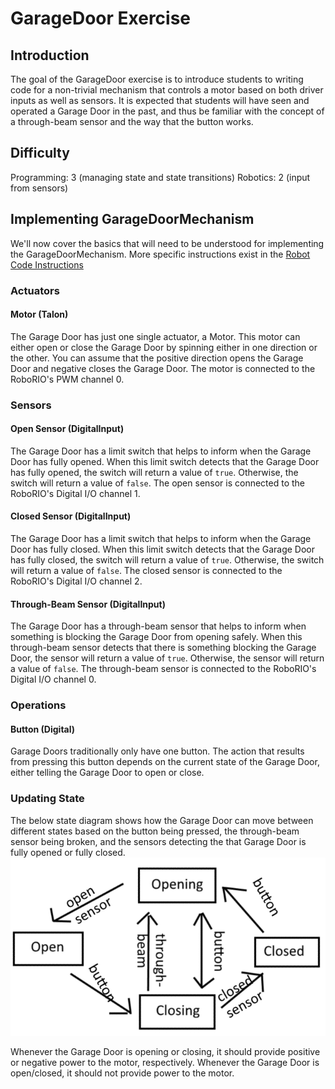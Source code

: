 # GarageDoor Exercise

## Introduction
The goal of the GarageDoor exercise is to introduce students to writing code for a non-trivial mechanism that controls a motor based on both driver inputs as well as sensors.  It is expected that students will have seen and operated a Garage Door in the past, and thus be familiar with the concept of a through-beam sensor and the way that the button works.

## Difficulty
Programming: 3 (managing state and state transitions)
Robotics: 2 (input from sensors)

## Implementing GarageDoorMechanism
We'll now cover the basics that will need to be understood for implementing the GarageDoorMechanism.  More specific instructions exist in the [Robot Code Instructions](#/RobotCodeInstructions/RobotCodeInstructions.md)

### Actuators
#### Motor (Talon)
The Garage Door has just one single actuator, a Motor.  This motor can either open or close the Garage Door by spinning either in one direction or the other.  You can assume that the positive direction opens the Garage Door and negative closes the Garage Door.  The motor is connected to the RoboRIO's PWM channel 0.

### Sensors
#### Open Sensor (DigitalInput)
The Garage Door has a limit switch that helps to inform when the Garage Door has fully opened.  When this limit switch detects that the Garage Door has fully opened, the switch will return a value of ```true```.  Otherwise, the switch will return a value of ```false```.  The open sensor is connected to the RoboRIO's Digital I/O channel 1.

#### Closed Sensor (DigitalInput)
The Garage Door has a limit switch that helps to inform when the Garage Door has fully closed.  When this limit switch detects that the Garage Door has fully closed, the switch will return a value of ```true```.  Otherwise, the switch will return a value of ```false```.  The closed sensor is connected to the RoboRIO's Digital I/O channel 2.

#### Through-Beam Sensor (DigitalInput)
The Garage Door has a through-beam sensor that helps to inform when something is blocking the Garage Door from opening safely.  When this through-beam sensor detects that there is something blocking the Garage Door, the sensor will return a value of ```true```.  Otherwise, the sensor will return a value of ```false```.  The through-beam sensor is connected to the RoboRIO's Digital I/O channel 0.

### Operations
#### Button (Digital)
Garage Doors traditionally only have one button.  The action that results from pressing this button depends on the current state of the Garage Door, either telling the Garage Door to open or close.

### Updating State
The below state diagram shows how the Garage Door can move between different states based on the button being pressed, the through-beam sensor being broken, and the sensors detecting the that Garage Door is fully opened or fully closed.
![Garage Door State diagram](GarageDoorStateDiagram.png)

Whenever the Garage Door is opening or closing, it should provide positive or negative power to the motor, respectively.  Whenever the Garage Door is open/closed, it should not provide power to the motor.
